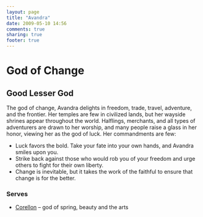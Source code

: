 ```yaml
---
layout: page
title: "Avandra"
date: 2009-05-10 14:56
comments: true
sharing: true
footer: true
---
```

# God of Change
## Good Lesser God

The god of change, Avandra delights in freedom, trade, travel, adventure, and the frontier. Her temples are few in civilized lands, but her wayside shrines appear throughout the world. Halflings, merchants, and all types of adventurers are drawn to her worship, and many people raise a glass in her honor, viewing her as the god of luck. Her commandments are few:

* Luck favors the bold. Take your fate into your own hands, and Avandra smiles upon you.
* Strike back against those who would rob you of your freedom and urge others to fight for their own liberty.
* Change is inevitable, but it takes the work of the faithful to ensure that change is for the better.

### Serves
* [Corellon](/campaigns/toee/deities/Corellon.html) – god of spring, beauty and the arts